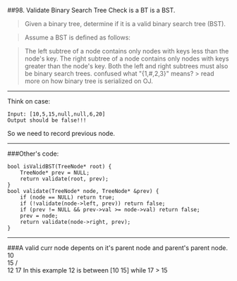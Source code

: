 ##98. Validate Binary Search Tree 
Check is a BT is a BST.
> Given a binary tree, determine if it is a valid binary search tree (BST).

> Assume a BST is defined as follows:

> The left subtree of a node contains only nodes with keys less than the node's key.
The right subtree of a node contains only nodes with keys greater than the node's key.
Both the left and right subtrees must also be binary search trees.
confused what "{1,#,2,3}" means? > read more on how binary tree is serialized on OJ.

---

Think on case:   

    Input: [10,5,15,null,null,6,20]  
    Output should be false!!!
    
So we need to record previous node.

---
###Other's code:

    bool isValidBST(TreeNode* root) {
        TreeNode* prev = NULL;
        return validate(root, prev);
    }
    bool validate(TreeNode* node, TreeNode* &prev) {
        if (node == NULL) return true;
        if (!validate(node->left, prev)) return false;
        if (prev != NULL && prev->val >= node->val) return false;
        prev = node;
        return validate(node->right, prev);
    }

---
###A valid curr node depents on it's parent node and parent's parent node.
        10
          \
           15
          /  \
         12   17
In this example 12 is between [10 15] while 17 > 15
         

